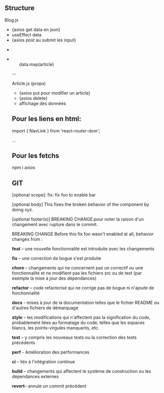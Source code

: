 ## Structure

Blog.js 
- {axios get data en json}
- useEffect data
- {axios post au submit les input}
- <form submit>
- <ul>data.map(article)
-- <Article article />

Article.js (props)
- {axios put pour modifier un article}
- {axios delete}
- <div article>affichage des données













## Pour les liens <a> en html: 
import { NavLink } from 'react-router-dom';

<NavLink to="/">...</NavLink>

## Pour les fetchs
npm i axios

## GIT

<type>[optional scope]: <description>
    fix: fix foo to enable bar

[optional body]
    This fixes the broken behavior of the component by doing xyz.

[optional footer(s)]
BREAKING CHANGE:<description>pour noter la raison d'un changement avec rupture dans le commit.

BREAKING CHANGE
Before this fix foo wasn't enabled at all, behavior changes from <old>
<type>:



**feat** – une nouvelle fonctionnalité est introduite avec les changements

**fix** – une correction de bogue s'est produite

**chore** – changements qui ne concernent pas un correctif ou une fonctionnalité et ne modifient pas les fichiers src ou de test (par exemple la mise à jour des dépendances)

**refactor** – code refactorisé qui ne corrige pas de bogue ni n'ajoute de fonctionnalité

**docs** - mises à jour de la documentation telles que le fichier README ou d'autres fichiers de démarquage

**style** – les modifications qui n'affectent pas la signification du code, probablement liées au formatage du code, telles que les espaces blancs, les points-virgules manquants, etc.

**test** – y compris les nouveaux tests ou la correction des tests précédents

**perf** - Amélioration des performances

**ci** – liés à l'intégration continue

**build** – changements qui affectent le système de construction ou les dépendances externes

**revert**– annule un commit précédent